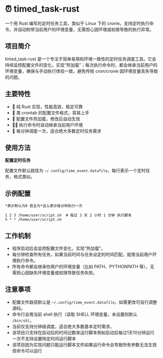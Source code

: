 # ⏰ timed_task-rust

一个用 Rust 编写的定时任务工具，类似于 Linux 下的 cronie。支持定时执行命令，并自动附带当前用户的环境变量，无需担心因环境或权限导致的执行异常。

## 项目简介

timed_task-rust 是一个专注于简单易用和环境一致性的定时任务调度工具。它会持续监控配置文件的变化，实现“热加载”；每次执行命令时，都会继承当前用户的环境变量，确保与手动执行体验一致，避免传统 cron/cronie 因环境变量丢失导致的问题。

## 主要特性

- 🦀 纯 Rust 实现，性能高效，稳定可靠
- 📝 类 crontab 的配置文件格式，容易上手
- 🔄 配置文件热加载，修改后自动生效
- 🧑‍💻 执行命令时自动继承当前用户环境
- 🚦 每分钟调度一次，适合绝大多数定时任务需求

## 使用方法

**配置定时任务**

配置文件默认路径为 `~/.config/time_event.datafile`，每行表示一个定时任务，格式类似。
  
## 示例配置

`*表示默认为0 若全为*这么表示每分钟执行一次`
```
1 2 3 /home/user/script.sh  # 每过 3 天 2 小时 1 分钟 执行脚本
5 * * /home/user/script.sh
```

## 工作机制

- 程序启动后会监控配置文件变化，实现“热加载”。  
- 每分钟检查所有任务，如果当前时间与任务设定的时间匹配，就用当前用户环境执行命令。  
- 所有命令都会继承你用户的环境变量（比如 PATH、PYTHONPATH 等），无需担心因缺失环境变量或权限导致任务失败。  

## 注意事项

- 配置文件路径默认是 `~/.config/time_event.datafile`，如需更改可自行调整源码。  
- 命令行会用当前 shell 执行（读取 SHELL 环境变量，未设置则默认 `/bin/sh`）。  
- 当前仅支持分钟级调度，适合绝大多数基本定时需求。  
- 该项目只支持在启动后的时间记数来运行脚本例如启动后每过1天10分钟运行一次不支持设置特定时间运行脚本   
- 该项目因为实现问题只能运行脚本文件如果运行命令会导致所有参数无法生效但命令可以运行  
